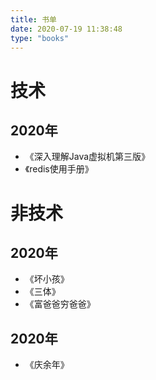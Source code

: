 ```yaml
---
title: 书单
date: 2020-07-19 11:38:48
type: "books"
---
```


# 技术

## 2020年

- 《深入理解Java虚拟机第三版》
- 《redis使用手册》

# 非技术

## 2020年

- 《坏小孩》
- 《三体》
- 《富爸爸穷爸爸》

## 2020年
- 《庆余年》